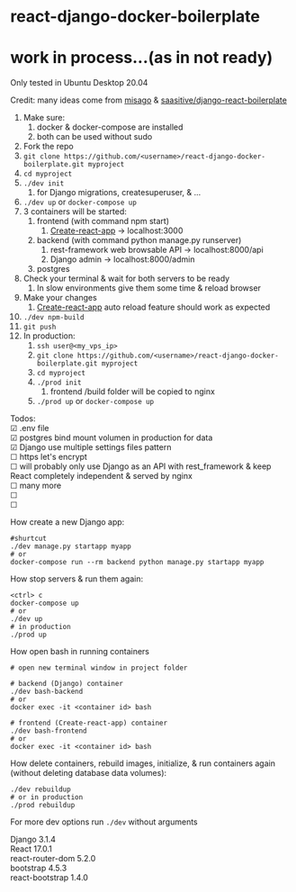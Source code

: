 # react-django-docker-boilerplate

# work in process...(as in not ready)

Only tested in Ubuntu Desktop 20.04

Credit: many ideas come from [misago](https://github.com/rafalp/Misago) & [saasitive/django-react-boilerplate](https://github.com/saasitive/django-react-boilerplate)


1. Make sure:
   1. docker & docker-compose are installed
   1. both can be used without sudo
1. Fork the repo
1. `git clone https://github.com/<username>/react-django-docker-boilerplate.git myproject`
1. `cd myproject`
1. `./dev init`
   1. for Django migrations, createsuperuser, & ...   
1. `./dev up` or `docker-compose up`
1. 3 containers will be started:   
   1. frontend (with command npm start)
      1. [Create-react-app](https://github.com/facebook/create-react-app) -> localhost:3000
   1. backend (with command python manage.py runserver)
      1. rest-framework web browsable API -> localhost:8000/api
      1. Django admin  ->  localhost:8000/admin 
   1. postgres   
1. Check your terminal & wait for both servers to be ready
   1. In slow environments give them some time & reload browser  
1. Make your changes
   1. [Create-react-app](https://github.com/facebook/create-react-app) auto reload feature should work as expected
1. `./dev npm-build`
1. `git push`
1. In production:
   1. `ssh user@<my_vps_ip>`
   1. `git clone https://github.com/<username>/react-django-docker-boilerplate.git myproject`
   1. `cd myproject`
   1. `./prod init`
      1. frontend /build folder will be copied to nginx
   1. `./prod up` or `docker-compose up`    

Todos:   
☑ .env file   
☑ postgres bind mount volumen in production for data   
☑ Django use multiple settings files pattern   
☐ https let's encrypt   
☐ will probably only use Django as an API with rest_framework & keep React completely independent & served by nginx   
☐ many more   
☐    
☐      




How create a new Django app:  
```
#shurtcut
./dev manage.py startapp myapp
# or 
docker-compose run --rm backend python manage.py startapp myapp
```   


How stop servers & run them again:   
```
<ctrl> c
docker-compose up
# or
./dev up
# in production
./prod up
```   

How open bash in running containers  
```   
# open new terminal window in project folder

# backend (Django) container
./dev bash-backend
# or
docker exec -it <container id> bash   
 
# frontend (Create-react-app) container
./dev bash-frontend
# or
docker exec -it <container id> bash
```   


How delete containers, rebuild images, initialize, & run containers again (without deleting database data volumes):   
```
./dev rebuildup
# or in production
./prod rebuildup
```   

For more dev options run `./dev` without arguments   





Django 3.1.4  
React 17.0.1  
react-router-dom 5.2.0  
bootstrap 4.5.3  
react-bootstrap 1.4.0  



